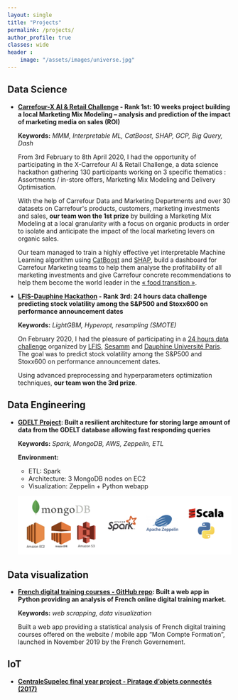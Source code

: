 ```yaml
---
layout: single
title: "Projects"
permalink: /projects/
author_profile: true
classes: wide
header :
    image: "/assets/images/universe.jpg"
---
```


## Data Science

* **[Carrefour-X AI & Retail Challenge](https://github.com/jeremieperes/Hackathon-X-Carrefour-2020/) - Rank 1st: 10 weeks project building a local Marketing Mix Modeling – analysis and prediction of the impact of marketing media on sales (ROI)**    

    **Keywords:** *MMM, Interpretable ML, CatBoost, SHAP, GCP, Big Query, Dash*

    From 3rd February to 8th April 2020, I had the opportunity of participating in the X-Carrefour AI & Retail Challenge, a data science hackathon gathering 130 participants working on 3 specific thematics : Assortments / in-store offers, Marketing Mix Modeling  and Delivery Optimisation.

    With the help of Carrefour Data and Marketing Departments and over 30 datasets on Carrefour's products, customers, marketing investments and sales, **our team won the 1st prize** by building a Marketing Mix Modeling at a local granularity with a focus on organic products in order to isolate and anticipate the impact of the local marketing levers on organic sales.

    Our team managed to train a highly effective yet interpretable Machine Learning algorithm using [CatBoost](https://catboost.ai/) and [SHAP](https://github.com/slundberg/shap), build a dashboard for Carrefour Marketing teams to help them analyse the profitability of all marketing investments and give Carrefour concrete recommendations to help them become the world leader in the [« food transition »](https://actforfood.carrefour.fr/).

* **[LFIS-Dauphine Hackathon](https://github.com/jeremieperes/Team-JKVT-Datachallenge-Dauphine) - Rank 3rd: 24 hours data challenge predicting stock volatility among the S&P500 and Stoxx600 on performance announcement dates**

    **Keywords:** *LightGBM, Hyperopt, resampling (SMOTE)*

    On February 2020, I had the pleasure of participating in a [24 hours data challenge](https://www.qminitiative.org/hackathon2---intelligence-artificielle-&-machine-learning.html) organized by [LFIS](https://www.lfis.com/fr.html), [Sesamm](https://www.sesamm.com/) and [Dauphine Université Paris](https://dauphine.psl.eu/). The goal was to predict stock volatility among the S&P500 and Stoxx600 on performance announcement dates.

    Using advanced preprocessing and hyperparameters optimization techniques, **our team won the 3rd prize**.


## Data Engineering

* **[GDELT Project](https://github.com/jeremieperes/MongoDB-Gdelt): Built a resilient architecture for storing large amount of data from the GDELT database allowing fast responding queries**

    **Keywords:** *Spark, MongoDB, AWS, Zeppelin, ETL*

    **Environment:**  
    - ETL: Spark
    - Architecture: 3 MongoDB nodes on EC2
    - Visualization: Zeppelin + Python webapp

    ![Environment for GDELT project](/assets/images/gdelt.png)

## Data visualization

* **[French digital training courses - GitHub repo](https://github.com/jeremieperes/french-training-courses): Built a web app in Python providing an analysis of French online digital training market.**

    **Keywords:** *web scrapping, data visualization*

    Built a web app providing a statistical analysis of French digital training courses offered on the website / mobile app “Mon Compte Formation”, launched in November 2019 by the French Governement.


## IoT

* **[CentraleSupelec final year project - Piratage d’objets connectés (2017)](/assets/files/Rapport_Projet_IoT.pdf)**
